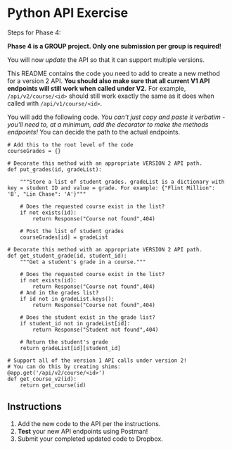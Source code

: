 # Python API Exercise

Steps for Phase 4:

**Phase 4 is a GROUP project. Only one submission per group is required!**

You will now *update* the API so that it can support multiple versions.

This README contains the code you need to add to create a new method for a version 2 API. **You should also make sure that all current V1 API endpoints will still work when called under V2.** For example, `/api/v2/course/<id>` should still work exactly the same as it does when called with `/api/v1/course/<id>`. 

You will add the following code. *You can't just copy and paste it verbatim - you'll need to, at a minimum, add the decorator to make the methods endpoints!* You can decide the path to the actual endpoints.

    # Add this to the root level of the code
    courseGrades = {}

    # Decorate this method with an appropriate VERSION 2 API path.
    def put_grades(id, gradeList):

        """Store a list of student grades. gradeList is a dictionary with key = student ID and value = grade. For example: {"Flint Million": 'B', "Lin Chase": 'A'}"""

        # Does the requested course exist in the list?
        if not exists(id):
            return Response("Course not found",404)
    
        # Post the list of student grades
        courseGrades[id] = gradeList

    # Decorate this method with an appropriate VERSION 2 API path.
    def get_student_grade(id, student_id):
        """Get a student's grade in a course."""

        # Does the requested course exist in the list?
        if not exists(id):
            return Response("Course not found",404)
        # And in the grades list?
        if id not in gradeList.keys():
            return Response("Course not found",404)
        
        # Does the student exist in the grade list?
        if student_id not in gradeList[id]:
            return Response("Student not found",404)

        # Return the student's grade
        return gradeList[id][student_id]

    # Support all of the version 1 API calls under version 2!
    # You can do this by creating shims:
    @app.get('/api/v2/course/<id>')
    def get_course_v2(id):
        return get_course(id)
    
## Instructions

1. Add the new code to the API per the instructions.
2. **Test** your new API endpoints using Postman!
3. Submit your completed updated code to Dropbox. 
